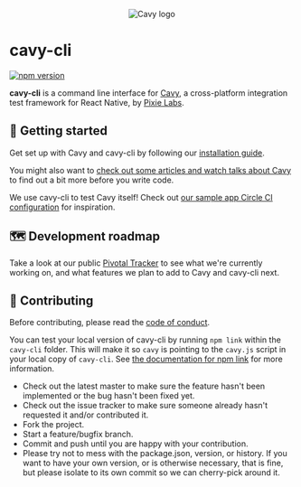 <p align="center">
  <img src='https://cloud.githubusercontent.com/assets/126989/22546798/6cf18938-e936-11e6-933f-da756b9ee7b8.png' alt='Cavy logo' />
</p>

# cavy-cli

[![npm version](https://badge.fury.io/js/cavy-cli.svg)](https://badge.fury.io/js/cavy-cli)

**cavy-cli** is a command line interface for [Cavy](https://github.com/pixielabs/cavy),
a cross-platform integration test framework for React Native, by [Pixie Labs](https://pixielabs.io).

## 👶 Getting started

Get set up with Cavy and cavy-cli by following our
[installation guide](https://cavy.app/docs/getting-started/installing).

You might also want to [check out some articles and watch talks about Cavy](https://cavy.app/media)
to find out a bit more before you write code.

We use cavy-cli to test Cavy itself! Check out [our sample app Circle CI
configuration](https://github.com/pixielabs/cavy/blob/master/.circleci/config.yml)
for inspiration.

## 🗺️ Development roadmap
Take a look at our public [Pivotal Tracker](https://www.pivotaltracker.com/n/projects/2447582)
to see what we're currently working on, and what features we plan to add to
Cavy and cavy-cli next.

## 💯 Contributing

Before contributing, please read the [code of conduct](CODE_OF_CONDUCT.md).

You can test your local version of cavy-cli by running `npm link` within the
`cavy-cli` folder. This will make it so `cavy` is pointing to the `cavy.js`
script in your local copy of `cavy-cli`. See
[the documentation for npm link](https://docs.npmjs.com/cli/link) for more
information.

- Check out the latest master to make sure the feature hasn't been implemented
  or the bug hasn't been fixed yet.
- Check out the issue tracker to make sure someone already hasn't requested it
  and/or contributed it.
- Fork the project.
- Start a feature/bugfix branch.
- Commit and push until you are happy with your contribution.
- Please try not to mess with the package.json, version, or history. If you
  want to have your own version, or is otherwise necessary, that is fine, but
  please isolate to its own commit so we can cherry-pick around it.
